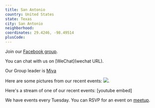 ```yaml
---
title: San Antonio
country: United States
state: Texas
city: San Antonio
neighborhood: 
coordinates: 29.4246, -98.49514
plusCode:
---
```

Join our [Facebook group](https://www.facebook.com/groups/free.code.camp.san.antonio).

You can chat with us on [WeChat](wechat URL).

Our Group leader is [Miya](freecodecamp.org/miya)

Here are some pictures from our recent events:
![](https://scontent-dft4-2.xx.fbcdn.net/v/t1.0-9/13728938_10154429966035955_379352092008266264_n.jpg?oh=696ab745246d163259410fdbb3c5fb00&oe=5997BE56).

Here's a stream of one of our recent events:
[youtube embed]

We have events every Tuesday. You can RSVP for an event on [meetup](meetupurl).
